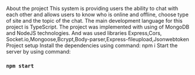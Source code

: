 About the project
This system is providing users the ability to chat with each other and allows users to know who is online and offline, choose type of site and the topic of the chat. The main development language for this project is TypeScript. The project was implemented with using of MongoDB and NodeJS technologies. And was used libraries Express,Cors, 
  Socket.io,Mongoose,Bcrypt,Body-parser,Express-fileupload,Jsonwebtoken
Project setup
Install the dependencies using command:
npm i
Start the server by using command:
### `npm start`
